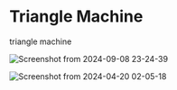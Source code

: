 # Triangle Machine
triangle machine

![Screenshot from 2024-09-08 23-24-39](https://github.com/user-attachments/assets/8db71c18-e719-43b6-a362-c7f59f8c6c3e)

![Screenshot from 2024-04-20 02-05-18](https://github.com/imalexlee/triangle-machine/assets/106715298/b1941394-7829-43d1-8459-8d116f342c54)
